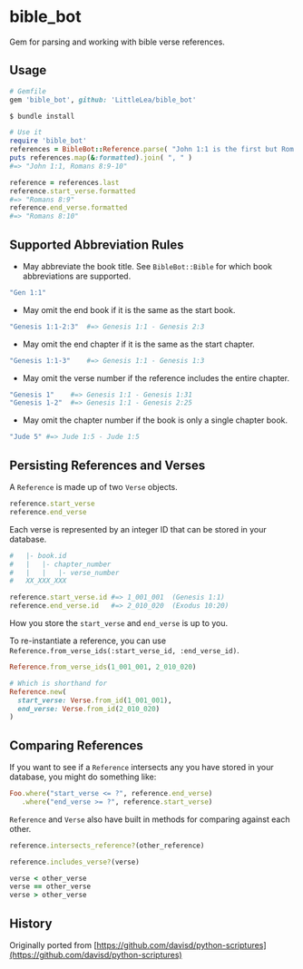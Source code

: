 # bible_bot

Gem for parsing and working with bible verse references.

## Usage

```ruby
# Gemfile
gem 'bible_bot', github: 'LittleLea/bible_bot'
```

```bash
$ bundle install
```

```ruby
# Use it
require 'bible_bot'
references = BibleBot::Reference.parse( "John 1:1 is the first but Rom 8:9-10 is another." )
puts references.map(&:formatted).join( ", " )
#=> "John 1:1, Romans 8:9-10"

reference = references.last
reference.start_verse.formatted
#=> "Romans 8:9"
reference.end_verse.formatted
#=> "Romans 8:10"
```

## Supported Abbreviation Rules

* May abbreviate the book title. See `BibleBot::Bible` for which book abbreviations are supported.

```ruby
"Gen 1:1"
```

* May omit the end book if it is the same as the start book.

```ruby
"Genesis 1:1-2:3"  #=> Genesis 1:1 - Genesis 2:3
```

* May omit the end chapter if it is the same as the start chapter.

```ruby
"Genesis 1:1-3"    #=> Genesis 1:1 - Genesis 1:3
```

* May omit the verse number if the reference includes the entire chapter.

```ruby
"Genesis 1"    #=> Genesis 1:1 - Genesis 1:31
"Genesis 1-2"  #=> Genesis 1:1 - Genesis 2:25
```

* May omit the chapter number if the book is only a single chapter book.

```ruby
"Jude 5" #=> Jude 1:5 - Jude 1:5
```

## Persisting References and Verses

A `Reference` is made up of two `Verse` objects.

```ruby
reference.start_verse
reference.end_verse
```

Each verse is represented by an integer ID that can be stored in your database.

```ruby
#   |- book.id
#   |   |- chapter_number
#   |   |   |- verse_number
#   XX_XXX_XXX

reference.start_verse.id #=> 1_001_001  (Genesis 1:1)
reference.end_verse.id   #=> 2_010_020  (Exodus 10:20)
```

How you store the `start_verse` and `end_verse` is up to you.

To re-instantiate a reference, you can use `Reference.from_verse_ids(:start_verse_id, :end_verse_id)`.

```ruby
Reference.from_verse_ids(1_001_001, 2_010_020)

# Which is shorthand for
Reference.new(
  start_verse: Verse.from_id(1_001_001),
  end_verse: Verse.from_id(2_010_020)
)
```


## Comparing References

If you want to see if a `Reference` intersects any you have stored in your database, you might do something like:

```ruby
Foo.where("start_verse <= ?", reference.end_verse)
   .where("end_verse >= ?", reference.start_verse)
```

`Reference` and `Verse` also have built in methods for comparing against each other.

```ruby
reference.intersects_reference?(other_reference)

reference.includes_verse?(verse)

verse < other_verse
verse == other_verse
verse > other_verse
```


## History

Originally ported from [https://github.com/davisd/python-scriptures](https://github.com/davisd/python-scriptures)
